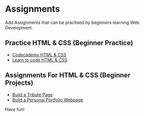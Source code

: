 # Assignments
Add Assignments that can be practised by beginners learning Web Development.

## Practice HTML & CSS (Beginner Practice)

* [Codecademy HTML & CSS](https://www.codecademy.com/en/tracks/htmlcss)
* [Learn to code HTML & CSS](https://learn.shayhowe.com/)

## Assignments For HTML & CSS (Beginner Projects)
* [Build a Tribute Page](https://www.freecodecamp.org/challenges/build-a-tribute-page)
* [Build a Personal Portfolio Webpage](https://www.freecodecamp.org/challenges/build-a-personal-portfolio-webpage)

Have fun!
